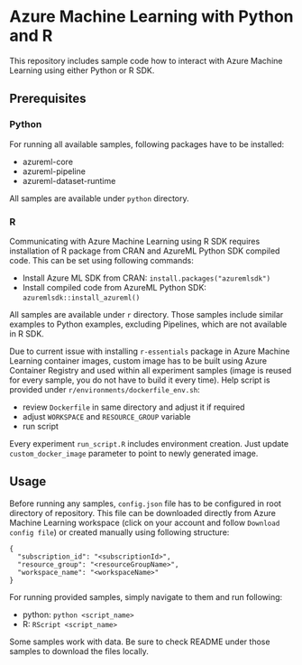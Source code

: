 # Azure Machine Learning with Python and R 

This repository includes sample code how to interact with Azure Machine Learning using either Python or R SDK.

## Prerequisites

### Python

For running all available samples, following packages have to be installed:
* azureml-core
* azureml-pipeline
* azureml-dataset-runtime

All samples are available under `python` directory.

### R

Communicating with Azure Machine Learning using R SDK requires installation of R package from CRAN and AzureML Python SDK compiled code. This can be set using following commands:
* Install Azure ML SDK from CRAN: `install.packages("azuremlsdk")`
* Install compiled code from AzureML Python SDK: `azuremlsdk::install_azureml()`

All samples are available under `r` directory. Those samples include similar examples to Python examples, excluding Pipelines, which are not available in R SDK.

Due to current issue with installing `r-essentials` package in Azure Machine Learning container images, custom image has to be built using Azure Container Registry and used within all experiment samples (image is reused for every sample, you do not have to build it every time). Help script is provided under `r/environments/dockerfile_env.sh`:
* review `Dockerfile` in same directory and adjust it if required
* adjust `WORKSPACE` and `RESOURCE_GROUP` variable
* run script

Every experiment `run_script.R` includes environment creation. Just update `custom_docker_image` parameter to point to newly generated image.

## Usage

Before running any samples, `config.json` file has to be configured in root directory of repository. This file can be downloaded directly from Azure Machine Learning workspace (click on your account and follow `Download config file`) or created manually using following structure:
```
{
  "subscription_id": "<subscriptionId>",
  "resource_group": "<resourceGroupName>",
  "workspace_name": "<workspaceName>"
}
```

For running provided samples, simply navigate to them and run following:
* python: `python <script_name>`
* R: `RScript <script_name>`

Some samples work with data. Be sure to check README under those samples to download the files locally.

